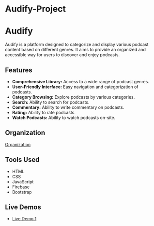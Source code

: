 # Audify-Project

# Audify

Audify is a platform designed to categorize and display various podcast content based on different genres. It aims to provide an organized and accessible way for users to discover and enjoy podcasts.

## Features

- **Comprehensive Library:** Access to a wide range of podcast genres.
- **User-Friendly Interface:** Easy navigation and categorization of podcasts.
- **Category Browsing:** Explore podcasts by various categories.
- **Search:** Ability to search for podcasts.
- **Commentary:** Ability to write commentary on podcasts.
- **Rating:** Ability to rate podcasts.
- **Watch Podcasts:** Ability to watch podcasts on-site.

## Organization 

 [Organization](https://github.com/AbedAlmajed/Audify-Project)

## Tools Used

- HTML
- CSS
- JavaScript
- Firebase
- Bootstrap

## Live Demos

- [Live Demo 1]([https://abedalmajed.github.io/Audify-Project/](https://muhammad-shurrab.github.io/Audify-Project/))

